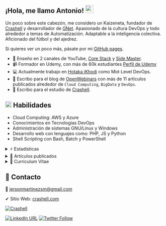 ## ¡Hola, me llamo Antonio! <img src = "https://raw.githubusercontent.com/MartinHeinz/MartinHeinz/master/wave.gif" width = 25px>

Un poco sobre este cabezón, me considero un Kaizeneta, fundador de [Crashell](https://www.crashell.com) y desarrollador de [GNet](https://www.crashell.com/gnet). Apasionado de la cultura DevOps y todo alrededor a temas de Automatización. Adaptable a la inteligencia colectiva. Aficionado del fútbol y del ajedrez. 
 
Si quieres ver un poco más, pásate por mi [GitHub pages](https://jersonmartinez.github.io/jersonmartinez/).

- 🎥 Enseño en 2 canales de YouTube, [Core Stack](https://www.youtube.com/c/gvideosmtutorialesgm/) y [Side Master](https://www.youtube.com/user/sidemastersupremo).
- 📹 Formador en Udemy, con más de 60k estudiantes [Perfil de Udemy](https://www.udemy.com/user/side-master/)
- 💻 Actualmente trabajo en [Hotaka iKhodi](https://www.hotaka.io/) como Mid-Level DevOps.
- 📰 Escribo para el blog de [OpenWebinars](https://openwebinars.net/@antoniomorenosm/) con más de 11 artículos publicados alrededor de `Cloud Computing`, `BigData` y `DevOps`.
- 📰 Escribo para el estudio de [Crashell](https://www.crashell.com/estudio).

## <img src = "https://media2.giphy.com/media/QssGEmpkyEOhBCb7e1/giphy.gif?cid=ecf05e47a0n3gi1bfqntqmob8g9aid1oyj2wr3ds3mg700bl&rid=giphy.gif" width = 20px> Habilidades 
- Cloud Computing: AWS y Azure
- Conocimientos en Tecnologías DevOps
- Administración de sistemas GNU/Linux y Windows
- Desarrollo web con lenguajes como: PHP, JS y Python
- Shell Scripting con Bash, Batch y PowerShell

<details>
	<summary> ⚡ Estadísticas</summary>
<br>
<a href="https://github.com/jersonmartinez/jersonmartinez/">
<img align="center" src="https://github-readme-stats.vercel.app/api/top-langs/?username=jersonmartinez&hide=html,css&locale=es&theme=tokyonight"/>
</a>

<a href="https://github.com/jersonmartinez/jersonmartinez/">
<img align="center" src="https://github-readme-stats.vercel.app/api?username=jersonmartinez&show_icons=true&line_height=27&count_private=true&locale=es&theme=tokyonight" alt="Jerson Martínez Github Stats" />
</a>
</details>

<details>
	<summary> 📰 Artículos publicados</summary>
<br>
	<ul>
		<li><a href="https://openwebinars.net/blog/monitorizando-datos-con-influxdb-telegraf-y-grafana/" target="_blank">Monitorizando datos con InfluxDB, Telegraf y Grafana</a></li>
		<li><a href="https://openwebinars.net/blog/que-es-influxdb-y-primeros-pasos/" target="_blank">Qué es InfluxDB y primeros pasos</a></li>
		<li><a href="https://openwebinars.net/blog/que-es-telegraf-y-primeros-pasos/" target="_blank">Qué es Telegraf y primeros pasos</a></li>
		<li><a href="https://openwebinars.net/blog/que-es-grafana-y-primeros-pasos/" target="_blank">Qué es Grafana y primeros pasos</a></li>
		<li><a href="https://openwebinars.net/blog/go-vs-python-diferencias-y-puntos-fuertes/" target="_blank">Go vs Python: Diferencias y puntos fuertes</a></li>
		<li><a href="https://openwebinars.net/blog/gestion-de-procesos-y-servicios-desde-shell-script-en-windows/" target="_blank">Gestión de procesos y servicios desde Shell Script en Windows</a></li>
		<li><a href="https://www.crashell.com/estudio/habilitar_distro_wsl_2_con_docker_engine_en_windows" target="_blank">Habilitar distro WSL 2 con Docker Engine en Windows</a></li>
		<li><a href="https://www.crashell.com/estudio/hacer_ping_desde_php" target="_blank">Hacer ping desde PHP</a></li>
		<li><a href="https://www.crashell.com/estudio/cortar_y_unir_archivos_desde_php" target="_blank">Cortar y unir archivos desde PHP</a></li>
		<li><a href="https://www.crashell.com/estudio/mejora_la_productividad_de_tu_empresa_con_git" target="_blank">Mejora la productividad de tu empresa con Git</a></li>
		<li><a href="https://openwebinars.net/blog/infraestructura-lamp-con-docker-compose/" target="_blank">Infraestructura LAMP con Docker Compose</a></li>
		<li><a href="https://openwebinars.net/blog/programacion-de-tareas-desde-la-terminal-de-windows/" target="_blank">Programación de tareas desde la terminal de Windows</a></li>
		<li><a href="https://openwebinars.net/blog/automatizacion-de-procesos-con-shell-script-batch/" target="_blank">Automatización de procesos con Shell Script Batch</a></li>
		<li><a href="https://openwebinars.net/blog/20-comandos-de-red-mas-importantes-en-windows/" target="_blank">20 comandos de red más importantes en Windows</a></li>
		<li><a href="https://openwebinars.net/blog/shell-scripting-en-sistemas-windows/" target="_blank">Shell Scripting en Sistemas Windows</a></li>
		<li><a href="#" target="_blank">Go para DevOps [Escribiendo...]</a></li>
	</ul>
</details>

<details>
	<summary> 📃 Curriculum Vitae</summary>
<br>
<ul><li><a href="https://github.com/jersonmartinez/jersonmartinez/blob/main/src/CV/Curriculum%20Vitae%20-%20Jerson%20Antonio%20Mart%C3%ADnez%20Moreno.pdf">Ver el documento</a>.</li></ul>
</details>

## 💬 Contacto

💌 jersonmartinezsm@gmail.com

✔ Sitio Web: [crashell.com](https://www.crashell.com)

<a href="https://www.crashell.com/?suscribirse" target="_blank"><img alt="Crashell" src="https://img.shields.io/twitter/url?color=9cf&label=%40Crashell&logo=Crashell&logoColor=informational&style=for-the-badge&url=https%3A%2F%2Ftwitter.com%2Fantoniomorenosm"></a>

<a href="https://www.linkedin.com/in/jersonmartinezsm/" target="_blank"><img alt="LinkedIn URL" src="https://img.shields.io/twitter/url?label=Jerson%20Martinez&logo=linkedin&style=social&url=https%3A%2F%2Fwww.linkedin.com%2Fin%2Fjersonmartinezsm%2F"></a>
<a href="https://twitter.com/antoniomorenosm" target="_blank"><img alt="Twitter Follow" src="https://img.shields.io/twitter/follow/antoniomorenosm?label=S%C3%ADgueme%20en%20%40antoniomorenosm&style=social"></a>

<!--
**jersonmartinez/jersonmartinez** is a ✨ _special_ ✨ repository because its `README.md` (this file) appears on your GitHub profile.

Here are some ideas to get you started:

- 🔭 I’m currently working on ...
- 🌱 I’m currently learning ...
- 👯 I’m looking to collaborate on ...
- 🤔 I’m looking for help with ...
- 💬 Ask me about ...
- 📫 How to reach me: ...
- 😄 Pronouns: ...
- ⚡ Fun fact: ...
-->
